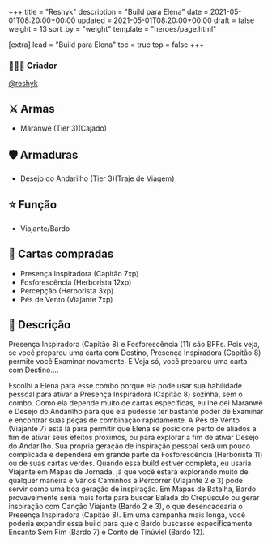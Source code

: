 +++
title = "Reshyk"
description = "Build para Elena"
date = 2021-05-01T08:20:00+00:00
updated = 2021-05-01T08:20:00+00:00
draft = false
weight = 13
sort_by = "weight"
template = "heroes/page.html"

[extra]
lead = "Build para Elena"
toc = true
top = false
+++

### 🙋🏻‍♂️ Criador

[@reshyk](https://www.reddit.com/r/JourneysInMiddleEarth/comments/p3whof/a_nonstandard_build_for_every_character/)

## ⚔️ Armas

- Maranwë (Tier 3)(Cajado)

## 🛡️ Armaduras

- Desejo do Andarilho (Tier 3)(Traje de Viagem)

## ⭐️ Função

- Viajante/Bardo

## 🎴 Cartas compradas

- Presença Inspiradora (Capitão 7xp)
- Fosforescência (Herborista 12xp)
- Percepção (Herborista 3xp)
- Pés de Vento (Viajante 7xp)

## 📖 Descrição

Presença Inspiradora (Capitão 8) e Fosforescência (11) são BFFs. Pois veja, se você preparou uma carta com Destino, Presença Inspiradora (Capitão 8) permite você Examinar novamente. E Veja só, você preparou uma carta com Destino....

Escolhi a Elena para esse combo porque ela pode usar sua habilidade pessoal para ativar a Presença Inspiradora (Capitão 8) sozinha, sem o combo. Como ela depende muito de cartas específicas, eu lhe dei Maranwë e Desejo do Andarilho para que ela pudesse ter bastante poder de Examinar e encontrar suas peças de combinação rapidamente. A Pés de Vento (Viajante 7) está lá para permitir que Elena se posicione perto de aliados a fim de ativar seus efeitos próximos, ou para explorar a fim de ativar Desejo do Andarilho. Sua própria geração de inspiração pessoal será um pouco complicada e dependerá em grande parte da Fosforescência (Herborista 11) ou de suas cartas verdes. Quando essa build estiver completa, eu usaria Viajante em Mapas de Jornada, já que você estará explorando muito de qualquer maneira e Vários Caminhos a Percorrer (Viajante 2 e 3) pode servir como uma boa geração de inspiração. Em Mapas de Batalha, Bardo provavelmente seria mais forte para buscar Balada do Crepúsculo ou gerar inspiração com Canção Viajante (Bardo 2 e 3), o que desencadearia o Presença Inspiradora (Capitão 8). Em uma campanha mais longa, você poderia expandir essa build para que o Bardo buscasse especificamente Encanto Sem Fim (Bardo 7) e Conto de Tinúviel (Bardo 12).
